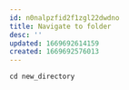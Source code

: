 ```yaml
---
id: n0nalpzfid2f1zgl22dwdno
title: Navigate to folder
desc: ''
updated: 1669692614159
created: 1669692576013
---
```

```javascript
cd new_directory
```
